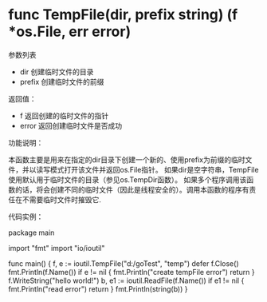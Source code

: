 # func TempFile(dir, prefix string) (f *os.File, err error)

参数列表

- dir 创建临时文件的目录
- prefix 创建临时文件的前缀

返回值：

- f 返回创建的临时文件的指针
- error 返回创建临时文件是否成功

功能说明：

本函数主要是用来在指定的dir目录下创建一个新的、使用prefix为前缀的临时文件，并以读写模式打开该文件并返回os.File指针。 如果dir是空字符串，TempFile使用默认用于临时文件的目录（参见os.TempDir函数）。 如果多个程序调用该函数的话，将会创建不同的临时文件（因此是线程安全的）。调用本函数的程序有责任在不需要临时文件时摧毁它.

代码实例：

   package main

   import "fmt"
   import "io/ioutil"

   func main() {
    	f, e := ioutil.TempFile("d:/goTest", "temp")
    	defer f.Close()
    	fmt.Println(f.Name())
    	if e != nil {
    	 	fmt.Println("create tempFile error")
    	 	return
    	}
    	f.WriteString("hello world!")
    	b, e1 := ioutil.ReadFile(f.Name())
    	if e1 != nil {
    	 	fmt.Println("read error")
    	 	return
    	}
    	fmt.Println(string(b))
    }

